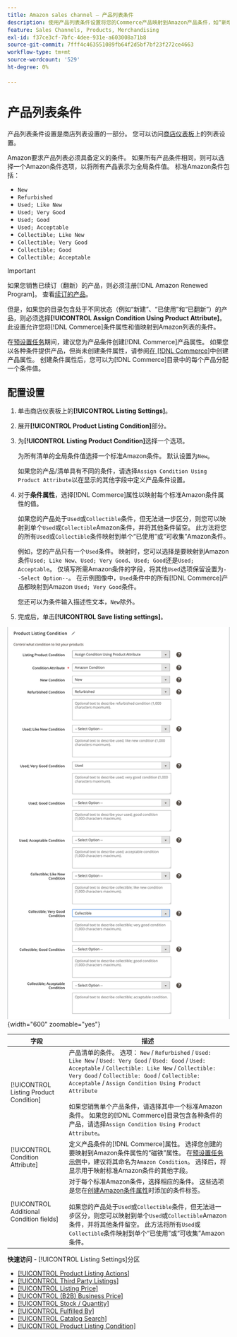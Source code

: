 ```yaml
---
title: Amazon sales channel — 产品列表条件
description: 使用产品列表条件设置将您的Commerce产品映射到Amazon产品条件，如“新增”或“已翻新”。
feature: Sales Channels, Products, Merchandising
exl-id: f37ce3cf-7bfc-4dee-931e-a603008a71b8
source-git-commit: 7fff4c463551089fb64f2d5bf7bf23f272ce4663
workflow-type: tm+mt
source-wordcount: '529'
ht-degree: 0%

---
```


# 产品列表条件

产品列表条件设置是商店列表设置的一部分。 您可以访问[商店仪表板](./amazon-store-dashboard.md)上的列表设置。

Amazon要求产品列表必须具备定义的条件。 如果所有产品条件相同，则可以选择一个Amazon条件选项，以将所有产品表示为全局条件值。 标准Amazon条件包括：

- `New`
- `Refurbished`
- `Used; Like New`
- `Used; Very Good`
- `Used; Good`
- `Used; Acceptable`
- `Collectible; Like New`
- `Collectible; Very Good`
- `Collectible; Good`
- `Collectible; Acceptable`

>[!IMPORTANT]
>
>如果您销售已续订（翻新）的产品，则必须注册[!DNL Amazon Renewed Program]。 查看[续订的产品](./renewed-products.md)。

但是，如果您的目录包含处于不同状态（例如“新建”、“已使用”和“已翻新”）的产品，则必须选择&#x200B;**[!UICONTROL Assign Condition Using Product Attribute]**。 此设置允许您将[!DNL Commerce]条件属性和值映射到Amazon列表的条件。

在[预设置任务](./amazon-pre-setup-tasks.md)期间，建议您为产品条件创建[!DNL Commerce]产品属性。 如果您以各种条件提供产品，但尚未创建条件属性，请参阅[在 [!DNL Commerce]](./ob-creating-magento-attributes.md)中创建产品属性。 创建条件属性后，您可以为[!DNL Commerce]目录中的每个产品分配一个条件值。

## 配置设置

1. 单击商店仪表板上的&#x200B;**[!UICONTROL Listing Settings]**。

1. 展开&#x200B;**[!UICONTROL Product Listing Condition]**&#x200B;部分。

1. 为&#x200B;**[!UICONTROL Listing Product Condition]**&#x200B;选择一个选项。

   为所有清单的全局条件值选择一个标准Amazon条件。 默认设置为`New`。

   如果您的产品/清单具有不同的条件，请选择`Assign Condition Using Product Attribute`以在显示的其他字段中定义产品条件设置。

1. 对于&#x200B;**条件属性**，选择[!DNL Commerce]属性以映射每个标准Amazon条件属性的值。

   如果您的产品处于`Used`或`Collectible`条件，但无法进一步区分，则您可以映射到单个`Used`或`Collectible`Amazon条件，并将其他条件留空。 此方法将您的所有`Used`或`Collectible`条件映射到单个“已使用”或“可收集”Amazon条件。

   例如，您的产品只有一个`Used`条件。 映射时，您可以选择是要映射到Amazon条件`Used; Like New`、`Used; Very Good`、`Used; Good`还是`Used; Acceptable`。 仅填写所需Amazon条件的字段，将其他`Used`选项保留设置为`--Select Option--`。 在示例图像中，`Used`条件中的所有[!DNL Commerce]产品都映射到Amazon `Used; Very Good`条件。

   您还可以为条件输入描述性文本，`New`除外。

1. 完成后，单击&#x200B;**[!UICONTROL Save listing settings]**。

![产品列表条件](assets/amazon-product-listing-condition.png){width="600" zoomable="yes"}

| 字段 | 描述 |
|------------------------------------------|-------------------------------------------------------------------------------------------------------------------------------------------------------------------------------------------------------------------------------------------------------------------------------------------------------------------------------------------------------------------------------------------------------------------------------------------------------------------------------------------------------------------------------------------|
| [!UICONTROL Listing Product Condition] | 产品清单的条件。 选项： `New` / `Refurbished` / `Used: Like New` / `Used: Very Good` / `Used: Good` / `Used: Acceptable` / `Collectible: Like New` / `Collectible: Very Good` / `Collectible: Good` / `Collectible: Acceptable` / `Assign Condition Using Product Attribute`<br><br>如果您销售单个产品条件，请选择其中一个标准Amazon条件。 如果您的[!DNL Commerce]目录包含各种条件的产品，请选择`Assign Condition Using Product Attribute`。 |
| [!UICONTROL Condition Attribute] | 定义产品条件的[!DNL Commerce]属性。 选择您创建的要映射到Amazon条件属性的“磁铁”属性。 在[预设置任务示例](./ob-creating-magento-attributes.md)中，建议将其命名为`Amazon Condition`。 选择后，将显示用于映射标准Amazon条件的其他字段。 |
| [!UICONTROL Additional Condition fields] | 对于每个标准Amazon条件，选择相应的条件。 这些选项是您在[创建Amazon条件属性](./ob-creating-magento-attributes.md)时添加的条件标签。<br><br>如果您的产品处于`Used`或`Collectible`条件，但无法进一步区分，则您可以映射到单个`Used`或`Collectible`Amazon条件，并将其他条件留空。 此方法将所有`Used`或`Collectible`条件映射到单个“已使用”或“可收集”Amazon条件。 |

**快速访问** - [!UICONTROL Listing Settings]分区

- [[!UICONTROL Product Listing Actions]](./product-listing-actions.md)
- [[!UICONTROL Third Party Listings]](./third-party-listing-settings.md)
- [[!UICONTROL Listing Price]](./listing-price.md)
- [[!UICONTROL (B2B) Business Price]](./business-pricing.md)
- [[!UICONTROL Stock / Quantity]](./stock-quantity.md)
- [[!UICONTROL Fulfilled By]](./fulfilled-by.md)
- [[!UICONTROL Catalog Search]](./catalog-search.md)
- [[!UICONTROL Product Listing Condition]](./product-listing-condition.md)
